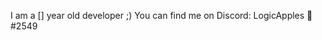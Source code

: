 I am a [] year old developer ;) 
You can find me on Discord: LogicApples 🎄#2549

<!--
**LogicApples/LogicApples** is a ✨ _special_ ✨ repository because its `README.md` (this file) appears on your GitHub profile.

Here are some ideas to get you started:

- 🔭 I’m currently working on Spot
- 🌱 I’m currently learning Javascript and Python
- 👯 I’m looking to collaborate on ...
- 🤔 I’m looking for help with ...
- 💬 Ask me about ...
- 📫 How to reach me: Discord
- 😄 Pronouns: ...
- ⚡ Fun fact: ...
-->
